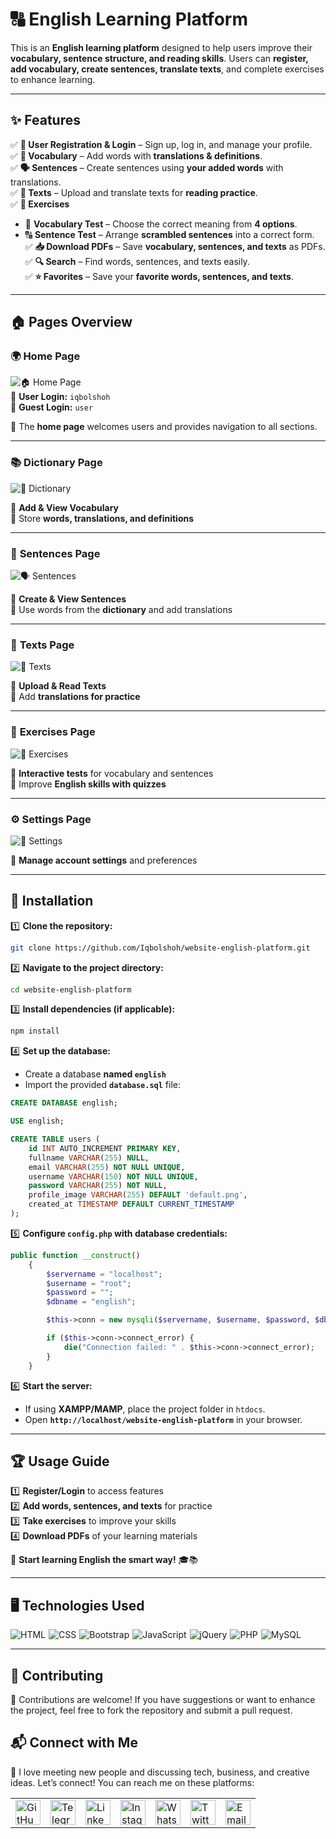 # 🔠 **English Learning Platform**  

This is an **English learning platform** designed to help users improve their **vocabulary, sentence structure, and reading skills**. Users can **register, add vocabulary, create sentences, translate texts**, and complete exercises to enhance learning.  

---

## ✨ **Features**  

✅ **📝 User Registration & Login** – Sign up, log in, and manage your profile.  
✅ **📖 Vocabulary** – Add words with **translations & definitions**.  
✅ **🗣 Sentences** – Create sentences using **your added words** with translations.  
✅ **📜 Texts** – Upload and translate texts for **reading practice**.  
✅ **🧩 Exercises**  
   - 🎯 **Vocabulary Test** – Choose the correct meaning from **4 options**.  
   - 🔠 **Sentence Test** – Arrange **scrambled sentences** into a correct form.  
✅ **📥 Download PDFs** – Save **vocabulary, sentences, and texts** as PDFs.  
✅ **🔍 Search** – Find words, sentences, and texts easily.  
✅ **⭐ Favorites** – Save your **favorite words, sentences, and texts**.  

---

## 🏠 **Pages Overview**  

### 🌍 **Home Page**  
![🏠 Home Page](./src/images/home.png)  
👤 **User Login:** `iqbolshoh`  
👤 **Guest Login:** `user`  

📌 The **home page** welcomes users and provides navigation to all sections.  

---

### 📚 **Dictionary Page**  
![📖 Dictionary](./src/images/dictionary.png)  

📌 **Add & View Vocabulary**  
📌 Store **words, translations, and definitions**  

---

### 📝 **Sentences Page**  
![🗣 Sentences](./src/images/sentences.png)  

📌 **Create & View Sentences**  
📌 Use words from the **dictionary** and add translations  

---

### 📜 **Texts Page**  
![📄 Texts](./src/images/texts.png)  

📌 **Upload & Read Texts**  
📌 Add **translations for practice**  

---

### 🎯 **Exercises Page**  
![🧩 Exercises](./src/images/exercise.png)  

📌 **Interactive tests** for vocabulary and sentences  
📌 Improve **English skills with quizzes**  

---

### ⚙ **Settings Page**  
![🔧 Settings](./src/images/settings.png)  

📌 **Manage account settings** and preferences  

---

## 🚀 **Installation**  

1️⃣ **Clone the repository:**  

```bash
git clone https://github.com/Iqbolshoh/website-english-platform.git
```

2️⃣ **Navigate to the project directory:**  

```bash
cd website-english-platform
```

3️⃣ **Install dependencies (if applicable):**  

```bash
npm install
```

4️⃣ **Set up the database:**  

- Create a database **named `english`**  
- Import the provided **`database.sql`** file:  

```sql
CREATE DATABASE english;

USE english;

CREATE TABLE users (
    id INT AUTO_INCREMENT PRIMARY KEY,
    fullname VARCHAR(255) NULL,
    email VARCHAR(255) NOT NULL UNIQUE,
    username VARCHAR(150) NOT NULL UNIQUE,
    password VARCHAR(255) NOT NULL,
    profile_image VARCHAR(255) DEFAULT 'default.png',
    created_at TIMESTAMP DEFAULT CURRENT_TIMESTAMP
);
```

5️⃣ **Configure `config.php` with database credentials:**  

```php
public function __construct()
    {
        $servername = "localhost";
        $username = "root";
        $password = "";
        $dbname = "english";

        $this->conn = new mysqli($servername, $username, $password, $dbname);

        if ($this->conn->connect_error) {
            die("Connection failed: " . $this->conn->connect_error);
        }
    }
```

6️⃣ **Start the server:**  

- If using **XAMPP/MAMP**, place the project folder in `htdocs`.  
- Open **`http://localhost/website-english-platform`** in your browser.  

---

## 🏆 **Usage Guide**  

1️⃣ **Register/Login** to access features  
2️⃣ **Add words, sentences, and texts** for practice  
3️⃣ **Take exercises** to improve your skills  
4️⃣ **Download PDFs** of your learning materials  

🚀 **Start learning English the smart way!** 🎓📚

---

## 🖥 Technologies Used
<div style="display: flex; flex-wrap: wrap; gap: 5px;">
    <img src="https://img.shields.io/badge/HTML-%23E34F26.svg?style=for-the-badge&logo=html5&logoColor=white" alt="HTML">
    <img src="https://img.shields.io/badge/CSS-%231572B6.svg?style=for-the-badge&logo=css3&logoColor=white" alt="CSS">
    <img src="https://img.shields.io/badge/Bootstrap-%23563D7C.svg?style=for-the-badge&logo=bootstrap&logoColor=white" alt="Bootstrap">
    <img src="https://img.shields.io/badge/JavaScript-%23F7DF1C.svg?style=for-the-badge&logo=javascript&logoColor=black" alt="JavaScript">
    <img src="https://img.shields.io/badge/jQuery-%230e76a8.svg?style=for-the-badge&logo=jquery&logoColor=white" alt="jQuery">
    <img src="https://img.shields.io/badge/PHP-%23777BB4.svg?style=for-the-badge&logo=php&logoColor=white" alt="PHP">
    <img src="https://img.shields.io/badge/MySQL-%234479A1.svg?style=for-the-badge&logo=mysql&logoColor=white" alt="MySQL">
</div>

---

## 🤝 Contributing  

🎯 Contributions are welcome! If you have suggestions or want to enhance the project, feel free to fork the repository and submit a pull request.

## 📬 Connect with Me  

💬 I love meeting new people and discussing tech, business, and creative ideas. Let’s connect! You can reach me on these platforms:

<div align="center">
    <table>
        <tr>
            <td>
                <a href="https://github.com/iqbolshoh">
                    <img src="https://raw.githubusercontent.com/rahuldkjain/github-profile-readme-generator/master/src/images/icons/Social/github.svg"
                        height="40" width="40" alt="GitHub" />
                </a>
            </td>
            <td>
                <a href="https://t.me/iqbolshoh_777">
                    <img src="https://github.com/gayanvoice/github-active-users-monitor/blob/master/public/images/icons/telegram.svg"
                        height="40" width="40" alt="Telegram" />
                </a>
            </td>
            <td>
                <a href="https://www.linkedin.com/in/iiqbolshoh/">
                    <img src="https://github.com/gayanvoice/github-active-users-monitor/blob/master/public/images/icons/linkedin.svg"
                        height="40" width="40" alt="LinkedIn" />
                </a>
            </td>
            <td>
                <a href="https://instagram.com/iqbolshoh_777" target="blank">
                    <img src="https://raw.githubusercontent.com/rahuldkjain/github-profile-readme-generator/master/src/images/icons/Social/instagram.svg"
                        alt="Instagram" height="40" width="40" />
                </a>
            </td>
            <td>
                <a href="https://wa.me/qr/22PVFQSMQQX4F1">
                    <img src="https://github.com/gayanvoice/github-active-users-monitor/blob/master/public/images/icons/whatsapp.svg"
                        height="40" width="40" alt="WhatsApp" />
                </a>
            </td>
            <td>
                <a href="https://x.com/iqbolshoh_777">
                    <img src="https://img.shields.io/badge/X-000000?style=for-the-badge&logo=x&logoColor=white" height="40"
                        width="40" alt="Twitter" />
                </a>
            </td>
            <td>
                <a href="mailto:iilhomjonov777@gmail.com">
                    <img src="https://github.com/gayanvoice/github-active-users-monitor/blob/master/public/images/icons/gmail.svg"
                        height="40" width="40" alt="Email" />
                </a>
            </td>
        </tr>
    </table>
</div>
